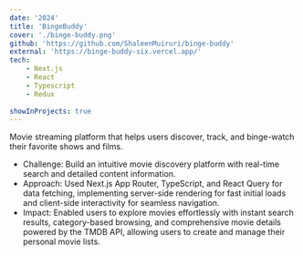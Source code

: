 ```yaml
---
date: '2024'
title: 'BingeBuddy'
cover: './binge-buddy.png'
github: 'https://github.com/ShaleenMuiruri/binge-buddy'
external: 'https://binge-buddy-six.vercel.app/'
tech:
    - Next.js
    - React
    - Typescript
    - Redux
    
showInProjects: true
---
```


Movie streaming platform that helps users discover, track, and binge-watch their favorite shows and films.

- Challenge: Build an intuitive movie discovery platform with real-time search and detailed content information.
- Approach: Used Next.js App Router, TypeScript, and React Query for data fetching, implementing server-side rendering for fast initial loads and client-side interactivity for seamless navigation.
- Impact: Enabled users to explore movies effortlessly with instant search results, category-based browsing, and comprehensive movie details powered by the TMDB API, allowing users to create and manage their personal movie lists.